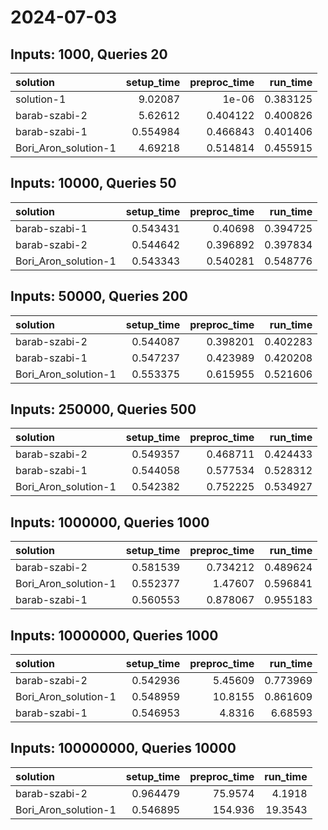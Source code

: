 # 2024-07-03

## Inputs: 1000, Queries 20

| solution             |   setup_time |   preproc_time |   run_time |
|:---------------------|-------------:|---------------:|-----------:|
| solution-1           |     9.02087  |       1e-06    |   0.383125 |
| barab-szabi-2        |     5.62612  |       0.404122 |   0.400826 |
| barab-szabi-1        |     0.554984 |       0.466843 |   0.401406 |
| Bori_Aron_solution-1 |     4.69218  |       0.514814 |   0.455915 |

## Inputs: 10000, Queries 50

| solution             |   setup_time |   preproc_time |   run_time |
|:---------------------|-------------:|---------------:|-----------:|
| barab-szabi-1        |     0.543431 |       0.40698  |   0.394725 |
| barab-szabi-2        |     0.544642 |       0.396892 |   0.397834 |
| Bori_Aron_solution-1 |     0.543343 |       0.540281 |   0.548776 |

## Inputs: 50000, Queries 200

| solution             |   setup_time |   preproc_time |   run_time |
|:---------------------|-------------:|---------------:|-----------:|
| barab-szabi-2        |     0.544087 |       0.398201 |   0.402283 |
| barab-szabi-1        |     0.547237 |       0.423989 |   0.420208 |
| Bori_Aron_solution-1 |     0.553375 |       0.615955 |   0.521606 |

## Inputs: 250000, Queries 500

| solution             |   setup_time |   preproc_time |   run_time |
|:---------------------|-------------:|---------------:|-----------:|
| barab-szabi-2        |     0.549357 |       0.468711 |   0.424433 |
| barab-szabi-1        |     0.544058 |       0.577534 |   0.528312 |
| Bori_Aron_solution-1 |     0.542382 |       0.752225 |   0.534927 |

## Inputs: 1000000, Queries 1000

| solution             |   setup_time |   preproc_time |   run_time |
|:---------------------|-------------:|---------------:|-----------:|
| barab-szabi-2        |     0.581539 |       0.734212 |   0.489624 |
| Bori_Aron_solution-1 |     0.552377 |       1.47607  |   0.596841 |
| barab-szabi-1        |     0.560553 |       0.878067 |   0.955183 |

## Inputs: 10000000, Queries 1000

| solution             |   setup_time |   preproc_time |   run_time |
|:---------------------|-------------:|---------------:|-----------:|
| barab-szabi-2        |     0.542936 |        5.45609 |   0.773969 |
| Bori_Aron_solution-1 |     0.548959 |       10.8155  |   0.861609 |
| barab-szabi-1        |     0.546953 |        4.8316  |   6.68593  |

## Inputs: 100000000, Queries 10000

| solution             |   setup_time |   preproc_time |   run_time |
|:---------------------|-------------:|---------------:|-----------:|
| barab-szabi-2        |     0.964479 |        75.9574 |     4.1918 |
| Bori_Aron_solution-1 |     0.546895 |       154.936  |    19.3543 |